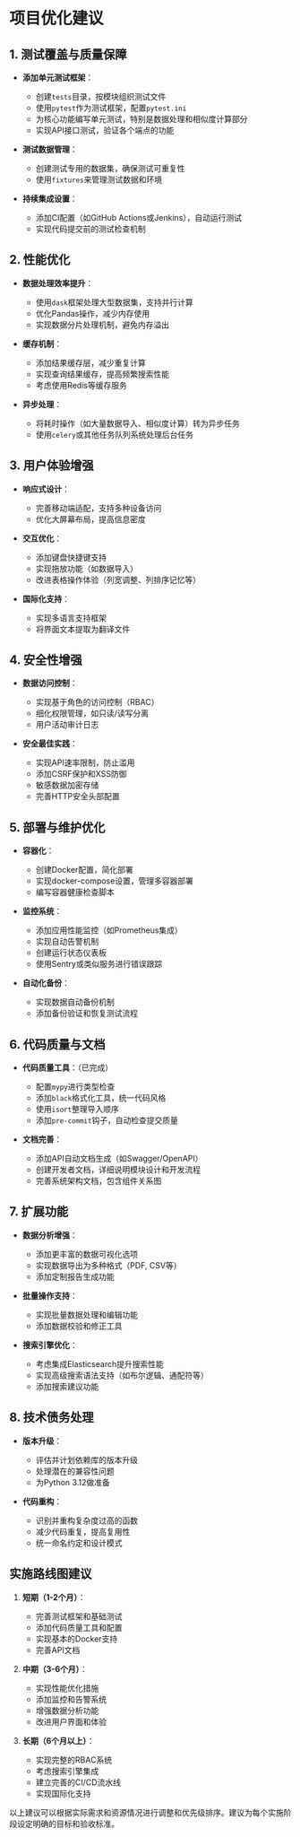 # 项目优化建议

## 1. 测试覆盖与质量保障

- **添加单元测试框架**：
  - 创建`tests`目录，按模块组织测试文件
  - 使用`pytest`作为测试框架，配置`pytest.ini`
  - 为核心功能编写单元测试，特别是数据处理和相似度计算部分
  - 实现API接口测试，验证各个端点的功能

- **测试数据管理**：
  - 创建测试专用的数据集，确保测试可重复性
  - 使用`fixtures`来管理测试数据和环境

- **持续集成设置**：
  - 添加CI配置（如GitHub Actions或Jenkins），自动运行测试
  - 实现代码提交前的测试检查机制

## 2. 性能优化

- **数据处理效率提升**：
  - 使用`dask`框架处理大型数据集，支持并行计算
  - 优化Pandas操作，减少内存使用
  - 实现数据分片处理机制，避免内存溢出

- **缓存机制**：
  - 添加结果缓存层，减少重复计算
  - 实现查询结果缓存，提高频繁搜索性能
  - 考虑使用Redis等缓存服务

- **异步处理**：
  - 将耗时操作（如大量数据导入、相似度计算）转为异步任务
  - 使用`celery`或其他任务队列系统处理后台任务

## 3. 用户体验增强

- **响应式设计**：
  - 完善移动端适配，支持多种设备访问
  - 优化大屏幕布局，提高信息密度

- **交互优化**：
  - 添加键盘快捷键支持
  - 实现拖放功能（如数据导入）
  - 改进表格操作体验（列宽调整、列排序记忆等）

- **国际化支持**：
  - 实现多语言支持框架
  - 将界面文本提取为翻译文件

## 4. 安全性增强

- **数据访问控制**：
  - 实现基于角色的访问控制（RBAC）
  - 细化权限管理，如只读/读写分离
  - 用户活动审计日志

- **安全最佳实践**：
  - 实现API速率限制，防止滥用
  - 添加CSRF保护和XSS防御
  - 敏感数据加密存储
  - 完善HTTP安全头部配置

## 5. 部署与维护优化

- **容器化**：
  - 创建Docker配置，简化部署
  - 实现docker-compose设置，管理多容器部署
  - 编写容器健康检查脚本

- **监控系统**：
  - 添加应用性能监控（如Prometheus集成）
  - 实现自动告警机制
  - 创建运行状态仪表板
  - 使用Sentry或类似服务进行错误跟踪

- **自动化备份**：
  - 实现数据自动备份机制
  - 添加备份验证和恢复测试流程

## 6. 代码质量与文档

- **代码质量工具**：（已完成）
  - 配置`mypy`进行类型检查
  - 添加`black`格式化工具，统一代码风格
  - 使用`isort`整理导入顺序
  - 添加`pre-commit`钩子，自动检查提交质量

- **文档完善**：
  - 添加API自动文档生成（如Swagger/OpenAPI）
  - 创建开发者文档，详细说明模块设计和开发流程
  - 完善系统架构文档，包含组件关系图

## 7. 扩展功能

- **数据分析增强**：
  - 添加更丰富的数据可视化选项
  - 实现数据导出为多种格式（PDF, CSV等）
  - 添加定制报告生成功能

- **批量操作支持**：
  - 实现批量数据处理和编辑功能
  - 添加数据校验和修正工具

- **搜索引擎优化**：
  - 考虑集成Elasticsearch提升搜索性能
  - 实现高级搜索语法支持（如布尔逻辑、通配符等）
  - 添加搜索建议功能

## 8. 技术债务处理

- **版本升级**：
  - 评估并计划依赖库的版本升级
  - 处理潜在的兼容性问题
  - 为Python 3.12做准备

- **代码重构**：
  - 识别并重构复杂度过高的函数
  - 减少代码重复，提高复用性
  - 统一命名约定和设计模式

## 实施路线图建议

1. **短期（1-2个月）**：
   - 完善测试框架和基础测试
   - 添加代码质量工具和配置
   - 实现基本的Docker支持
   - 完善API文档

2. **中期（3-6个月）**：
   - 实现性能优化措施
   - 添加监控和告警系统
   - 增强数据分析功能
   - 改进用户界面和体验

3. **长期（6个月以上）**：
   - 实现完整的RBAC系统
   - 考虑搜索引擎集成
   - 建立完善的CI/CD流水线
   - 实现国际化支持

以上建议可以根据实际需求和资源情况进行调整和优先级排序。建议为每个实施阶段设定明确的目标和验收标准。
